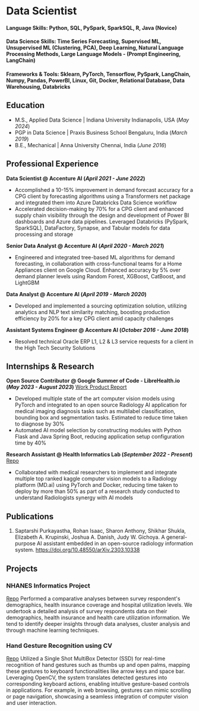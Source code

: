 # Data Scientist

#### Language Skills: Python, SQL, PySpark, SparkSQL, R, Java (Novice)
#### Data Science Skills: Time Series Forecasting, Supervised ML, Unsupervised ML (Clustering, PCA), Deep Learning, Natural Language Processing Methods, Large Language Models - (Prompt Engineering, LangChain)
#### Frameworks & Tools: Sklearn, PyTorch, Tensorflow, PySpark, LangChain, Numpy, Pandas, PowerBI, Linux, Git, Docker, Relational Database, Data Warehousing, Databricks

## Education
- M.S., Applied Data Science	| Indiana University Indianapolis, USA (_May 2024_)
- PGP in Data Science | Praxis Business School Bengaluru, India (_March 2019_)
- B.E., Mechanical | Anna University Chennai, India (_June 2016_)

## Professional Experience
**Data Scientist @ Accenture AI (_April 2021 - June 2022_)**
- Accomplished a 10-15% improvement in demand forecast accuracy for a CPG client by forecasting algorithms using a Transformers net package and integrated them into Azure Databricks Data Science workflow
- Accelerated decision-making by 70% for a CPG client and enhanced supply chain visibility through the design and development of Power BI dashboards and Azure data pipelines. Leveraged Databricks (PySpark, SparkSQL), DataFactory, Synapse, and Tabular models for data processing and storage

**Senior Data Analyst @ Accenture AI (_April 2020 - March 2021_)**
- Engineered and integrated tree-based ML algorithms for demand forecasting, in collaboration with cross-functional teams for a Home Appliances client on Google Cloud. Enhanced accuracy by 5% over demand planner levels using Random Forest, XGBoost, CatBoost, and LightGBM

**Data Analyst @ Accenture AI (_April 2019 - March 2020_)**
- Developed and implemented a sourcing optimization solution, utilizing analytics and NLP text similarity matching, boosting production efficiency by 20% for a key CPG client amid capacity challenges

**Assistant Systems Engineer @ Accenture AI (_October 2016 - June 2018_)**
- Resolved technical Oracle ERP L1, L2 & L3 service requests for a client in the High Tech Security Solutions

## Internships & Research
**Open Source Contributor @ Google Summer of Code - LibreHealth.io (_May 2023 - August 2023_)**
[Work Product Report](https://rohanisaac.blogspot.com/2023/08/google-summer-of-code-2023-ai-model.html)
- Developed multiple state of the art computer vision models using PyTorch and integrated to an open source Radiology AI application for medical imaging diagnosis tasks such as multilabel classification, bounding box and segmentation tasks. Estimated to reduce time taken to diagnose by 30%
- Automated AI model selection by constructing modules with Python Flask and Java Spring Boot, reducing application setup configuration time by 40%

**Research Assistant @ Health Informatics Lab (_September 2022 - Present_)**
[Repo](https://github.com/rogyizac/MD.ai)
- Collaborated with medical researchers to implement and integrate multiple top ranked kaggle computer vision models to a Radiology platform (MD.ai) using PyTorch and Docker, reducing time taken to deploy by more than 50% as part of a research study conducted to understand Radiologists synergy with AI models

## Publications
1. Saptarshi Purkayastha, Rohan Isaac, Sharon Anthony, Shikhar Shukla, Elizabeth A. Krupinski, Joshua A. Danish, Judy W. Gichoya. A general-purpose AI assistant embedded in an open-source radiology information system. 
https://doi.org/10.48550/arXiv.2303.10338

## Projects

### NHANES Informatics Project
[Repo](https://github.com/rogyizac/NHANES_informatics_project)
Performed a comparative analyses between survey respondent's demographics, health insurance coverage and hospital utilization levels. We undertook a detailed analysis of survey respondents data on their demographics, health insurance and health care utilization information. We tend to identify deeper insights through data analyses, cluster analysis and through machine learning techniques.

### Hand Gesture Recognition using CV
[Repo](https://github.com/rogyizac/Gesture-recognition-using-CV)
Utilized a Single Shot MultiBox Detector (SSD) for real-time recognition of hand gestures such as thumbs up and open palms, mapping these gestures to keyboard functionalities like arrow keys and space bar. Leveraging OpenCV, the system translates detected gestures into corresponding keyboard actions, enabling intuitive gesture-based controls in applications. For example, in web browsing, gestures can mimic scrolling or page navigation, showcasing a seamless integration of computer vision and user interaction.
